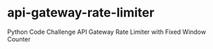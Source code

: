 # api-gateway-rate-limiter
Python Code Challenge  API Gateway Rate Limiter with Fixed Window Counter
